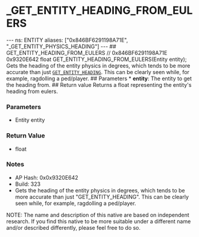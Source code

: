 # _GET_ENTITY_HEADING_FROM_EULERS

--- ns: ENTITY aliases: ["0x846BF6291198A71E", "_GET_ENTITY_PHYSICS_HEADING"] --- ## GET_ENTITY_HEADING_FROM_EULERS  // 0x846BF6291198A71E 0x9320E642 float GET_ENTITY_HEADING_FROM_EULERS(Entity entity);  Gets the heading of the entity physics in degrees, which tends to be more accurate than just [`GET_ENTITY_HEADING`](#_0xE83D4F9BA2A38914). This can be clearly seen while, for example, ragdolling a ped/player.  ## Parameters * **entity**: The entity to get the heading from.  ## Return value Returns a float representing the entity's heading from eulers.

### Parameters
* Entity entity

### Return Value
* float

### Notes
* AP Hash: 0x0x9320E642
* Build: 323
* Gets the heading of the entity physics in degrees, which tends to be more accurate than just "GET_ENTITY_HEADING". This can be clearly seen while, for example, ragdolling a ped/player.

NOTE: The name and description of this native are based on independent research. If you find this native to be more suitable under a different name and/or described differently, please feel free to do so.

